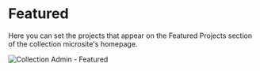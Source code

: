 # Featured

Here you can set the projects that appear on the Featured Projects section of
the collection microsite's homepage.

![Collection Admin - Featured](../assets/admin-collection-featured.jpg?raw=true)